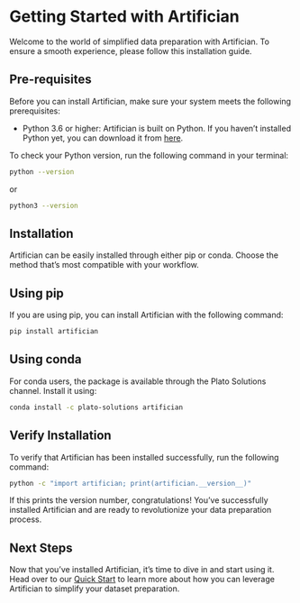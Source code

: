 # Getting Started with Artifician

Welcome to the world of simplified data preparation with Artifician. To ensure a smooth experience, please follow this installation guide.

## Pre-requisites

Before you can install Artifician, make sure your system meets the following prerequisites:

- Python 3.6 or higher: Artifician is built on Python. If you haven’t installed Python yet, you can download it from [here](https://www.python.org/downloads/).

To check your Python version, run the following command in your terminal:

```bash
python --version
```

or

```bash
python3 --version
```

## Installation

Artifician can be easily installed through either pip or conda. Choose the method that’s most compatible with your workflow.

## Using pip

If you are using pip, you can install Artifician with the following command:

```bash
pip install artifician
```

## Using conda

For conda users, the package is available through the Plato Solutions channel. Install it using:

```bash
conda install -c plato-solutions artifician
```

## Verify Installation

To verify that Artifician has been installed successfully, run the following command:

```bash
python -c "import artifician; print(artifician.__version__)"
```

If this prints the version number, congratulations! You’ve successfully installed Artifician and are ready to revolutionize your data preparation process.

## Next Steps

Now that you’ve installed Artifician, it’s time to dive in and start using it. Head over to our [Quick Start](quick_start.rst) to learn more about how you can leverage Artifician to simplify your dataset preparation.
